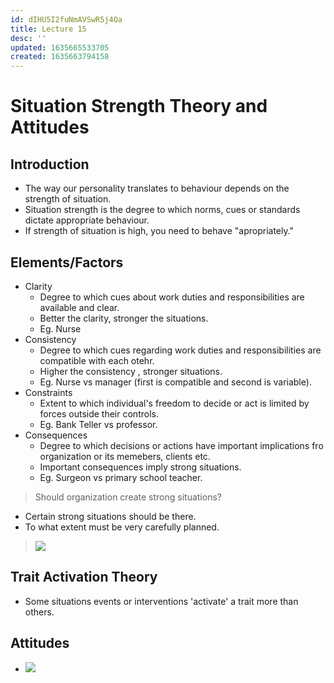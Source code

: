 ```yaml
---
id: dIHU5I2fuNmAVSwR5j4Oa
title: Lecture 15
desc: ''
updated: 1635665533705
created: 1635663794158
---
```



# Situation Strength Theory and Attitudes

## Introduction
* The way our personality translates to behaviour depends on the strength of situation.
* Situation strength is the degree to which norms, cues or standards dictate appropriate behaviour.
* If strength of situation is high, you need to behave "apropriately."

## Elements/Factors
* Clarity
    * Degree to which cues about work duties and responsibilities are available and clear.
    * Better the clarity, stronger the situations.
    * Eg. Nurse
* Consistency
    * Degree to which cues regarding work duties and responsibilities are compatible with each otehr.
    * Higher the consistency , stronger situations.
    * Eg. Nurse vs manager (first is compatible and second is variable).
* Constraints
    * Extent to which individual's freedom to decide or act is limited by forces outside their controls.
    * Eg. Bank Teller vs professor.
* Consequences
    * Degree to which decisions or actions have important implications fro organization or its memebers, clients etc.
    * Important consequences imply strong situations.
    * Eg. Surgeon vs primary school teacher.

> Should organization create strong situations?
* Certain strong situations should be there.
* To what extent must be very carefully planned.

> ![](/assets/images/2021-10-31-13-03-15.png)

## Trait Activation Theory
* Some situations events or interventions 'activate' a trait more than others.

## Attitudes
* ![](/assets/images/2021-10-31-13-04-40.png)
